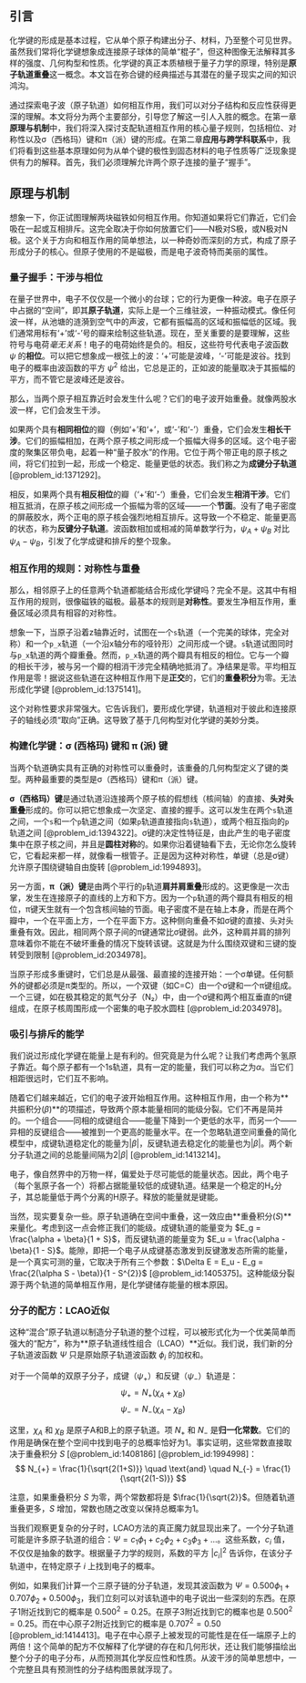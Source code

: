 ## 引言
化学键的形成是基本过程，它从单个原子构建出分子、材料，乃至整个可见世界。虽然我们常将化学键想象成连接原子球体的简单“棍子”，但这种图像无法解释其多样的强度、几何构型和性质。化学键的真正本质植根于量子力学的原理，特别是**原子轨道重叠**这一概念。本文旨在弥合键的经典描述与其潜在的量子现实之间的知识鸿沟。

通过探索电子波（原子轨道）如何相互作用，我们可以对分子结构和反应性获得更深的理解。本文将分为两个主要部分，引导您了解这一引人入胜的概念。在第一章**原理与机制**中，我们将深入探讨支配轨道相互作用的核心量子规则，包括相位、对称性以及σ（西格玛）键和π（派）键的形成。在第二章**应用与跨学科联系**中，我们将看到这些基本原理如何为从单个键的极性到固态材料的电子性质等广泛现象提供有力的解释。首先，我们必须理解允许两个原子连接的量子“握手”。

## 原理与机制

想象一下，你正试图理解两块磁铁如何相互作用。你知道如果将它们靠近，它们会吸在一起或互相排斥。这完全取决于你如何放置它们——N极对S极，或N极对N极。这个关于方向和相互作用的简单想法，以一种奇妙而深刻的方式，构成了原子形成分子的核心。但原子使用的不是磁极，而是电子波奇特而美丽的属性。

### 量子握手：干涉与相位

在量子世界中，电子不仅仅是一个微小的台球；它的行为更像一种波。电子在原子中占据的“空间”，即其**原子轨道**，实际上是一个三维驻波，一种振动模式。像任何波一样，从池塘的涟漪到空气中的声波，它都有振幅高的区域和振幅低的区域。我们通常用标有‘+’或‘-’号的瓣来绘制这些轨道。现在，至关重要的是要理解，这些符号与电荷*毫无关系*！电子的电荷始终是负的。相反，这些符号代表电子波函数 $\psi$ 的**相位**。可以把它想象成一根弦上的波：‘+’可能是波峰，‘-’可能是波谷。找到电子的概率由波函数的平方 $\psi^2$ 给出，它总是正的，正如波的能量取决于其振幅的平方，而不管它是波峰还是波谷。

那么，当两个原子相互靠近时会发生什么呢？它们的电子波开始重叠。就像两股水波一样，它们会发生干涉。

如果两个具有**相同相位**的瓣（例如‘+’和‘+’，或‘-’和‘-’）重叠，它们会发生**相长干涉**。它们的振幅相加，在两个原子核之间形成一个振幅大得多的区域。这个电子密度的聚集区带负电，起着一种“量子胶水”的作用。它位于两个带正电的原子核之间，将它们拉到一起，形成一个稳定、能量更低的状态。我们称之为**成键分子轨道** [@problem_id:1371292]。

相反，如果两个具有**相反相位**的瓣（‘+’和‘-’）重叠，它们会发生**相消干涉**。它们相互抵消，在原子核之间形成一个振幅为零的区域——一个**节面**。没有了电子密度的屏蔽胶水，两个正电的原子核会强烈地相互排斥。这导致一个不稳定、能量更高的状态，称为**反键分子轨道**。波函数相加或相减的简单数学行为，$\psi_A + \psi_B$ 对比 $\psi_A - \psi_B$，引发了化学成键和排斥的整个现象。

### 相互作用的规则：对称性与重叠

那么，相邻原子上的任意两个轨道都能结合形成化学键吗？完全不是。这其中有相互作用的规则，很像磁铁的磁极。最基本的规则是**对称性**。要发生净相互作用，重叠区域必须具有相容的对称性。

想象一下，当原子沿着z轴靠近时，试图在一个`s`轨道（一个完美的球体，完全对称）和一个`p_x`轨道（一个沿x轴分布的哑铃形）之间形成一个键。`s`轨道试图同时与`p_x`轨道的两个瓣重叠。然而，`p_x`轨道的两个瓣具有相反的相位。它与一个瓣的相长干涉，被与另一个瓣的相消干涉完全精确地抵消了。净结果是零。平均相互作用是零！据说这些轨道在这种相互作用下是**正交**的，它们的**重叠积分**为零。无法形成化学键 [@problem_id:1375141]。

这个对称性要求非常强大。它告诉我们，要形成化学键，轨道相对于彼此和连接原子的轴线必须“取向”正确。这导致了基于几何构型对化学键的美妙分类。

### 构建化学键：σ (西格玛) 键和 π (派) 键

当两个轨道确实具有正确的对称性可以重叠时，该重叠的几何构型定义了键的类型。两种最重要的类型是σ（西格玛）键和π（派）键。

**σ（西格玛）键**是通过轨道沿连接两个原子核的假想线（核间轴）的直接、**头对头重叠**形成的。你可以把它想象成一次坚定、直接的握手。这可以发生在两个`s`轨道之间，一个`s`和一个`p`轨道之间（如果`p`轨道直接指向`s`轨道），或两个相互指向的`p`轨道之间 [@problem_id:1394322]。σ键的决定性特征是，由此产生的电子密度集中在原子核之间，并且是**圆柱对称**的。如果你沿着键轴看下去，无论你怎么旋转它，它看起来都一样，就像看一根管子。正是因为这种对称性，单键（总是σ键）允许原子围绕键轴自由旋转 [@problem_id:1994893]。

另一方面，**π（派）键**是由两个平行的`p`轨道**肩并肩重叠**形成的。这更像是一次击掌，发生在连接原子的直线的上方和下方。因为一个`p`轨道的两个瓣具有相反的相位，π键天生就有一个包含核间轴的节面。电子密度不是在轴上本身，而是在两个瓣中，一个在平面上方，一个在平面下方。这种侧向重叠不如σ键的直接、头对头重叠有效。因此，相同两个原子间的π键通常比σ键弱。此外，这种肩并肩的排列意味着你不能在不破坏重叠的情况下旋转该键。这就是为什么围绕双键和三键的旋转受到限制 [@problem_id:2034978]。

当原子形成多重键时，它们总是从最强、最直接的连接开始：一个σ单键。任何额外的键都必须是π类型的。所以，一个双键（如C=C）由一个σ键和一个π键组成。一个三键，如在极其稳定的氮气分子（N₂）中，由一个σ键和两个相互垂直的π键组成，在原子核周围形成一个密集的电子胶水圆柱 [@problem_id:2034978]。

### 吸引与排斥的能学

我们说过形成化学键在能量上是有利的。但究竟是为什么呢？让我们考虑两个氢原子靠近。每个原子都有一个1s轨道，具有一定的能量，我们可以称之为$\alpha$。当它们相距很远时，它们互不影响。

随着它们越来越近，它们的电子波开始相互作用。这种相互作用，由一个称为**共振积分($\beta$)**的项描述，导致两个原本能量相同的能级分裂。它们不再是简并的。一个组合——同相的成键组合——能量下降到一个更低的水平，而另一个——异相的反键组合——被推到一个更高的能量水平。在一个忽略轨道空间重叠的简化模型中，成键轨道稳定化的能量为$|\beta|$，反键轨道去稳定化的能量也为$|\beta|$。两个新分子轨道之间的总能量间隔为$2|\beta|$ [@problem_id:1413214]。

电子，像自然界中的万物一样，偏爱处于尽可能低的能量状态。因此，两个电子（每个氢原子各一个）将都占据能量较低的成键轨道。结果是一个稳定的H₂分子，其总能量低于两个分离的H原子。释放的能量就是键能。

当然，现实要复杂一些。原子轨道确在空间中重叠，这一效应由**重叠积分($S$)**来量化。考虑到这一点会修正我们的能级。成键轨道的能量变为 $E_g = \frac{\alpha + \beta}{1 + S}$，而反键轨道的能量变为 $E_u = \frac{\alpha - \beta}{1 - S}$。能隙，即把一个电子从成键基态激发到反键激发态所需的能量，是一个真实可测的量，它取决于所有三个参数：$\Delta E = E_u - E_g = \frac{2(\alpha S - \beta)}{1 - S^{2}}$ [@problem_id:1405375]。这种能级分裂源于两个轨道的简单相互作用，是化学键储存能量的根本原因。

### 分子的配方：LCAO近似

这种“混合”原子轨道以制造分子轨道的整个过程，可以被形式化为一个优美简单而强大的“配方”，称为**原子轨道线性组合（LCAO）**近似。我们说，我们新的分子轨道波函数 $\Psi$ 只是原始原子轨道波函数 $\phi_i$ 的加权和。

对于一个简单的双原子分子，成键（$\psi_{+}$）和反键（$\psi_{-}$）轨道是：
$$ \psi_{+} = N_{+} (\chi_A + \chi_B) $$
$$ \psi_{-} = N_{-} (\chi_A - \chi_B) $$

这里，$\chi_A$ 和 $\chi_B$ 是原子A和B上的原子轨道。项 $N_{+}$ 和 $N_{-}$ 是**归一化常数**。它们的作用是确保在整个空间中找到电子的总概率恰好为1。事实证明，这些常数直接取决于重叠积分 $S$ [@problem_id:1408186] [@problem_id:1994998]：
$$ N_{+} = \frac{1}{\sqrt{2(1+S)}} \quad \text{and} \quad N_{-} = \frac{1}{\sqrt{2(1-S)}} $$

注意，如果重叠积分 $S$ 为零，两个常数都将是 $\frac{1}{\sqrt{2}}$。但随着轨道重叠更多，$S$ 增加，常数也随之改变以保持总概率为1。

当我们观察更复杂的分子时，LCAO方法的真正魔力就显现出来了。一个分子轨道可能是许多原子轨道的组合：$\Psi = c_1 \phi_1 + c_2 \phi_2 + c_3 \phi_3 + \dots$。这些系数，$c_i$ 值，不仅仅是抽象的数字。根据量子力学的规则，系数的平方 $|c_i|^2$ 告诉你，在该分子轨道中，在特定原子 *i* 上找到电子的概率。

例如，如果我们计算一个三原子链的分子轨道，发现其波函数为 $\Psi = 0.500 \phi_1 + 0.707 \phi_2 + 0.500 \phi_3$，我们立刻可以对该轨道中的电子说出一些深刻的东西。在原子1附近找到它的概率是 $0.500^2 = 0.25$。在原子3附近找到它的概率也是 $0.500^2 = 0.25$。而在中心原子2附近找到它的概率是 $0.707^2 = 0.50$ [@problem_id:1414413]。电子在中心原子上被发现的可能性是在任一端原子上的两倍！这个简单的配方不仅解释了化学键的存在和几何形状，还让我们能够描绘出整个分子的电子分布，从而预测其化学反应性和性质。从波干涉的简单思想中，一个完整且具有预测性的分子结构图景就浮现了。

